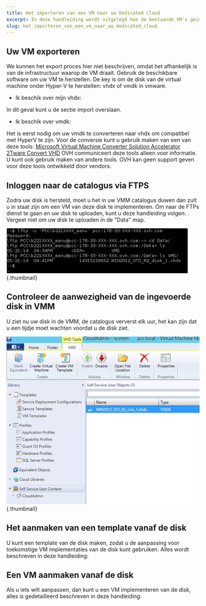 ```yaml
---
title: Het importeren van een VM naar uw Dedicated Cloud
excerpt: In deze handleiding wordt uitgelegd hoe de bestaande VM's geïmporteerd kunnen worden naar Hyper V Dedicated Cloud
slug: het_importeren_van_een_vm_naar_uw_dedicated_cloud
---
```



## Uw VM exporteren
We kunnen het export proces hier niet beschrijven, omdat het afhankelijk is van de infrastructuur waarop de VM draait. Gebruik de beschikbare software om uw VM te herstellen. De key is om de disk van de virtual machine onder Hyper-V te herstellen: vhdx of vmdk in vmware.


- Ik beschik over mijn vhdx:

In dit geval kunt u de sectie import overslaan.


- Ik beschik over vmdk:

Het is eerst nodig om uw vmdk te converteren naar vhdx om compatibel met HyperV te zijn. Voor de conversie kunt u gebruik maken van een van deze tools: 
[Microsoft Virtual Machine Converter Solution Accelerator](http://www.microsoft.com/en-us/download/details.aspx?id=34591)
[2Tware Convert VHD](http://www.2tware.com/product/6/2twareconvertvhdfree)
OVH communiceert deze tools alleen voor informatie. U kunt ook gebruik maken van andere tools.
OVH kan geen support geven voor deze tools ontwikkeld door vendors.


## Inloggen naar de catalogus via FTPS
Zodra uw disk is hersteld, moet u het in uw VMM catalogus duwen dan zult u in staat zijn om een ​​VM van deze disk te implementeren. Om naar de FTPs dienst te gaan en uw disk te uploaden, kunt u deze handleiding volgen: []({legacy}1425).
Vergeet niet om uw disk te uploaden in de "Data" map.

![](images/img_1995.jpg){.thumbnail}


## Controleer de aanwezigheid van de ingevoerde disk in VMM
U ziet nu uw disk in de VMM, de catalogus ververst elk uur, het kan zijn dat u een tijdje moet wachten voordat u de disk ziet.

![](images/img_1996.jpg){.thumbnail}


## Het aanmaken van een template vanaf de disk
U kunt een template van de disk maken, zodat u de aanpassing voor toekomstige VM implementaties van de disk kunt gebruiken. Alles wordt beschreven in deze handleiding:
[]({legacy}1436)


## Een VM aanmaken vanaf de disk
Als u iets wilt aanpassen, dan kunt u een VM implementeren van de disk, alles is gedetailleerd beschreven in deze handleiding: []({legacy}1426)

